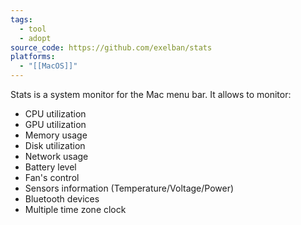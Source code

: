 ```yaml
---
tags:
  - tool
  - adopt
source_code: https://github.com/exelban/stats
platforms:
  - "[[MacOS]]"
---
```

Stats is a system monitor for the Mac menu bar. It allows to monitor:

- CPU utilization
- GPU utilization
- Memory usage
- Disk utilization
- Network usage
- Battery level
- Fan's control
- Sensors information (Temperature/Voltage/Power)
- Bluetooth devices
- Multiple time zone clock